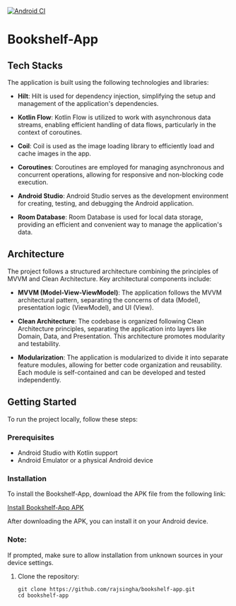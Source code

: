 [![Android CI](https://github.com/rajsingha/Bookshelf-App/actions/workflows/android.yml/badge.svg)](https://github.com/rajsingha/Bookshelf-App/actions/workflows/android.yml)
# Bookshelf-App

## Tech Stacks

The application is built using the following technologies and libraries:

- **Hilt**: Hilt is used for dependency injection, simplifying the setup and management of the application's dependencies.

- **Kotlin Flow**: Kotlin Flow is utilized to work with asynchronous data streams, enabling efficient handling of data flows, particularly in the context of coroutines.

- **Coil**: Coil is used as the image loading library to efficiently load and cache images in the app.

- **Coroutines**: Coroutines are employed for managing asynchronous and concurrent operations, allowing for responsive and non-blocking code execution.

- **Android Studio**: Android Studio serves as the development environment for creating, testing, and debugging the Android application.

- **Room Database**: Room Database is used for local data storage, providing an efficient and convenient way to manage the application's data.

## Architecture

The project follows a structured architecture combining the principles of MVVM and Clean Architecture. Key architectural components include:

- **MVVM (Model-View-ViewModel)**: The application follows the MVVM architectural pattern, separating the concerns of data (Model), presentation logic (ViewModel), and UI (View).

- **Clean Architecture**: The codebase is organized following Clean Architecture principles, separating the application into layers like Domain, Data, and Presentation. This architecture promotes modularity and testability.

- **Modularization**: The application is modularized to divide it into separate feature modules, allowing for better code organization and reusability. Each module is self-contained and can be developed and tested independently.

## Getting Started

To run the project locally, follow these steps:

### Prerequisites

- Android Studio with Kotlin support
- Android Emulator or a physical Android device

### Installation

To install the Bookshelf-App, download the APK file from the following link:

[Install Bookshelf-App APK](https://drive.google.com/file/d/1I4TQBxCOkmJJ1gWZuYVJ4opbDk8aOIQ5/view?usp=sharing)

After downloading the APK, you can install it on your Android device.

### Note:
If prompted, make sure to allow installation from unknown sources in your device settings.

1. Clone the repository:

   ```bash[
   git clone https://github.com/rajsingha/bookshelf-app.git
   cd bookshelf-app
